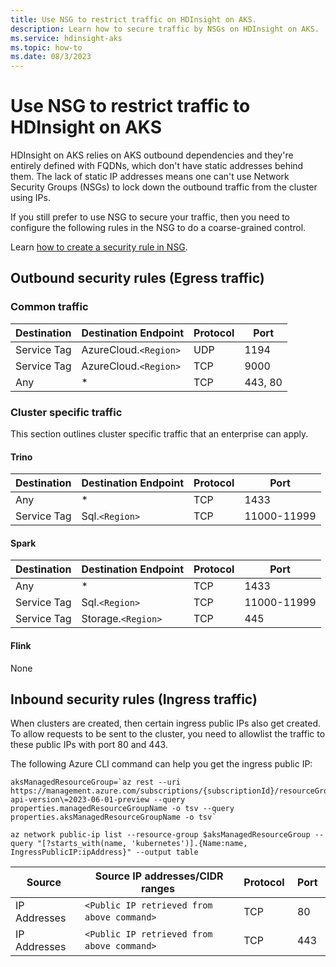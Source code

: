 ```yaml
---
title: Use NSG to restrict traffic on HDInsight on AKS. 
description: Learn how to secure traffic by NSGs on HDInsight on AKS. 
ms.service: hdinsight-aks
ms.topic: how-to
ms.date: 08/3/2023
---
```


# Use NSG to restrict traffic to HDInsight on AKS 

HDInsight on AKS relies on AKS outbound dependencies and they're entirely defined with FQDNs, which don't have static addresses behind them. The lack of static IP addresses means one can't use Network Security Groups (NSGs) to lock down the outbound traffic from the cluster using IPs. 

If you still prefer to use NSG to secure your traffic, then you need to configure the following rules in the NSG to do a coarse-grained control. 

Learn [how to create a security rule in NSG](/azure/virtual-network/manage-network-security-group?tabs=network-security-group-portal#create-a-security-rule). 

## Outbound security rules (Egress traffic)
### Common traffic

|Destination| Destination Endpoint| Protocol | Port |
|----|--------------------|----------|------|
| Service Tag | AzureCloud.`<Region>` | UDP      | 1194 |
| Service Tag | AzureCloud.`<Region>` | TCP      | 9000 |
| Any | * | TCP | 443, 80|

### Cluster specific traffic

This section outlines cluster specific traffic that an enterprise can apply.

#### Trino

|Destination| Destination Endpoint| Protocol  | Port|
|-----------|-------------------------|------|------|
| Any | * | TCP | 1433|
| Service Tag | Sql.`<Region>` | TCP      | 11000-11999 |

#### Spark

|Destination| Destination Endpoint | Protocol |Port|
|----|--------------------|----------|------|
| Any | * | TCP | 1433|
| Service Tag | Sql.`<Region>` | TCP      | 11000-11999 |
| Service Tag | Storage.`<Region>` | TCP      | 445 |

#### Flink
None

## Inbound security rules (Ingress traffic) 

When clusters are created, then certain ingress public IPs also get created. To allow requests to be sent to the cluster, you need to allowlist the traffic to these public IPs with port 80 and 443. 

The following Azure CLI command can help you get the ingress public IP:

``` 
aksManagedResourceGroup=`az rest --uri https://management.azure.com/subscriptions/{subscriptionId}/resourceGroups/{resourceGroupName}/providers/Microsoft.HDInsight/clusterpools/{clusterPoolName}\?api-version\=2023-06-01-preview --query properties.managedResourceGroupName -o tsv --query properties.aksManagedResourceGroupName -o tsv`

az network public-ip list --resource-group $aksManagedResourceGroup --query "[?starts_with(name, 'kubernetes')].{Name:name, IngressPublicIP:ipAddress}" --output table
```

|	Source 	|	Source IP addresses/CIDR ranges 	|	Protocol 	|	Port 	|
|	-	|-		|-		|	-	|
|	IP Addresses 	|	`<Public IP retrieved from above command>` 	|	TCP 	|	80 	|
|	IP Addresses 	|	`<Public IP retrieved from above command>` 	|	TCP 	|	443 	|


